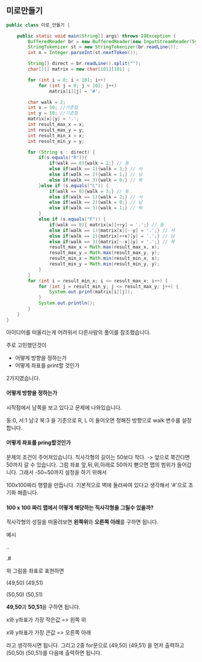 ## 미로만들기

```java
public class 미로_만들기 {

    public static void main(String[] args) throws IOException {
        BufferedReader br = new BufferedReader(new InputStreamReader(System.in));
        StringTokenizer st = new StringTokenizer(br.readLine());
        int n = Integer.parseInt(st.nextToken());

        String[] direct = br.readLine().split("");
        char[][] matrix = new char[101][101] ;

        for (int i = 0; i < 101; i++)
            for (int j = 0; j < 101; j++)
                matrix[i][j] = '#';

        char walk = 2;
        int x = 50; //기준점
        int y = 50; //기준점
        matrix[x][y] = '.';
        int result_max_x = x;
        int result_max_y = y;
        int result_min_x = x;
        int result_min_y = y;

        for (String s : direct) {
            if(s.equals("R")){
                if(walk == 0){walk = 2;} // 동
                else if(walk == 1){walk = 3;} // 서
                else if(walk == 2){walk = 1;} // 남
                else if(walk == 3){walk = 0;} // 북
            }else if (s.equals("L")) {
                if(walk == 0){walk = 3;} // 동
                else if(walk == 1){walk = 2;} // 서
                else if(walk == 2){walk = 0;} // 남
                else if(walk == 3){walk = 1;} // 북
            }
            else if (s.equals("F")) {
                if(walk == 0){ matrix[x][++y] = '.';} // 동
                else if(walk == 1){matrix[x][--y] = '.';} // 서
                else if(walk == 2){matrix[++x][y] = '.';} // 남
                else if(walk == 3){matrix[--x][y] = '.';} // 북
                result_max_x = Math.max(result_max_x, x);
                result_max_y = Math.max(result_max_y, y);
                result_min_x = Math.min(result_min_x, x);
                result_min_y = Math.min(result_min_y, y);
            }
        }
        for (int i = result_min_x; i <= result_max_x; i++) {
            for (int j = result_min_y; j <= result_max_y; j++) {
                System.out.print(matrix[i][j]);
            }
            System.out.println();
        }
    }
}
```

아이디어를 떠올리는게 어려워서 다른사람의 풀이를 참조했습니다.

주로 고민했던것이

- 어떻게 방향을 정하는가
- 어떻게 좌표를  print할 것인가

2가지였습니다.

#### 어떻게 방향을 정하는가

시작점에서 남쪽을 보고 있다고 문제에 나와있습니다. 

동:0, 서:1 남:2 북:3 을 기준으로 R, L 이 들어오면 정해진 방향으로 walk 변수를 설정합니다. 



#### 어떻게 좌표를 pring할것인가

문제의 조건이 주어져있습니다. 직사각형의 길이는 50보다 작다. -> 앞으로 쭉간다면 50까지 갈 수 있습니다. 그럼 좌표 앞,뒤,위,아래로 50까지 뻗으면 맵의 범위가 들어갑니다. 그래서 -50~50까지 설정을 하기 위해서 

100x100짜리 행렬을 만듭니다. 기본적으로 벽에 둘러싸여 있다고 생각해서 '#'으로 초기화 해줍니다.



#### 100 x 100 짜리 맵에서 어떻게 해당하는 직사각형을 그릴수 있을까?

직사각형의 성질을 떠올려보면 **왼쪽위**와 **오른쪽 아래**를 구하면 됩니다.



예시

..

.#

위 그림을 좌표로 표현하면

(49,50)  (49,51)

(50,50)   (50,51)

 

**49,50**과 **50,51**을 구하면 됩니다.

x와 y좌표가 가장 작은값 => 왼쪽 위

x와 y좌표가 가장 큰값 => 오른쪽 아래

라고 생각하시면 됩니다.  그리고 2중 for문으로 (49,50)  (49,51) 을 먼저 출력하고 (50,50)   (50,51)를 다음에 출력하면 됩니다.

